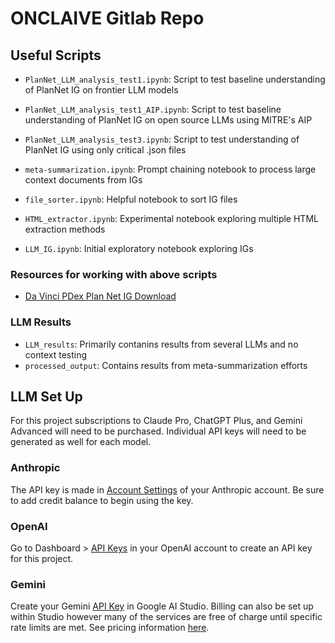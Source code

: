 # ONCLAIVE Gitlab Repo 

## Useful Scripts 

- `PlanNet_LLM_analysis_test1.ipynb`: Script to test baseline understanding of PlanNet IG on frontier LLM models 
- `PlanNet_LLM_analysis_test1_AIP.ipynb`: Script to test baseline understanding of PlanNet IG on open source LLMs using MITRE's AIP
- `PlanNet_LLM_analysis_test3.ipynb`: Script to test understanding of PlanNet IG using only critical .json files
-  `meta-summarization.ipynb`: Prompt chaining notebook to process large context documents from IGs

- `file_sorter.ipynb`: Helpful notebook to sort IG files 
- `HTML_extractor.ipynb`: Experimental notebook exploring multiple HTML extraction methods
- `LLM_IG.ipynb`: Initial exploratory notebook exploring IGs

### Resources for working with above scripts

- [Da Vinci PDex Plan Net IG Download](https://build.fhir.org/ig/HL7/davinci-pdex-plan-net/downloads.html)

### LLM Results
- `LLM_results`: Primarily contanins results from several LLMs and no context testing
- `processed_output`: Contains results from meta-summarization efforts

## LLM Set Up

For this project subscriptions to Claude Pro, ChatGPT Plus, and Gemini Advanced will need to be purchased. Individual API keys will need to be generated as well for each model. 

### Anthropic

The API key is made in [Account Settings](https://console.anthropic.com/account/keys) of your Anthropic account. Be sure to add credit balance to begin using the key. 

### OpenAI

Go to Dashboard > [API Keys](https://platform.openai.com/api-keys) in your OpenAI account to create an API key for this project. 

### Gemini

Create your Gemini [API Key](https://aistudio.google.com/app/apikey?_gl=1*nc11k*_ga*OTIzNzIyMjM0LjE3MzYzNjM5Nzc.*_ga_P1DBVKWT6V*MTczNjM2Mzk3Ni4xLjAuMTczNjM2Mzk3Ni42MC4wLjEyOTEyNzA3OTM.) in Google AI Studio. Billing can also be set up within Studio however many of the services are free of charge until specific rate limits are met. See pricing information [here](https://ai.google.dev/pricing?_gl=1*1ktr08b*_ga*OTIzNzIyMjM0LjE3MzYzNjM5Nzc.*_ga_P1DBVKWT6V*MTczNjM2Mzk3Ni4xLjEuMTczNjM2Mzk3OS41Ny4wLjEyOTEyNzA3OTM.#1_5flash). 

